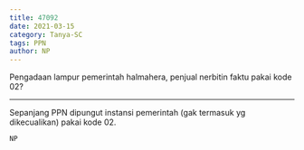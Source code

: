 ```yaml
---
title: 47092
date: 2021-03-15
category: Tanya-SC
tags: PPN
author: NP
---
```


Pengadaan lampur pemerintah halmahera, penjual nerbitin faktu pakai kode 02?

---

Sepanjang PPN dipungut instansi pemerintah (gak termasuk yg dikecualikan) pakai kode 02.

`NP`
